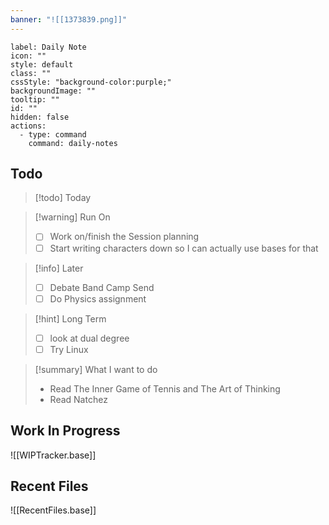 ```yaml
---
banner: "![[1373839.png]]"
---
```



```meta-bind-button
label: Daily Note
icon: ""
style: default
class: ""
cssStyle: "background-color:purple;"
backgroundImage: ""
tooltip: ""
id: ""
hidden: false
actions:
  - type: command
    command: daily-notes

```

## Todo

> [!todo]  Today

> [!warning]  Run On
 > - [ ] Work on/finish the Session planning 
> - [ ] Start writing characters down so I can actually use bases for that

> [!info] Later 
> - [ ] Debate Band Camp Send 
> - [ ] Do Physics assignment

> [!hint]  Long Term  
> - [ ] look at dual degree 
> - [ ] Try Linux 
 
> [!summary] What I want to do
> - Read The Inner Game of Tennis and The Art of Thinking
> - Read Natchez 

## Work In Progress 
![[WIPTracker.base]]

## Recent Files
![[RecentFiles.base]]
